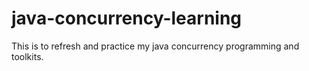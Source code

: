 # java-concurrency-learning
This is to refresh and practice my java concurrency programming and toolkits.
